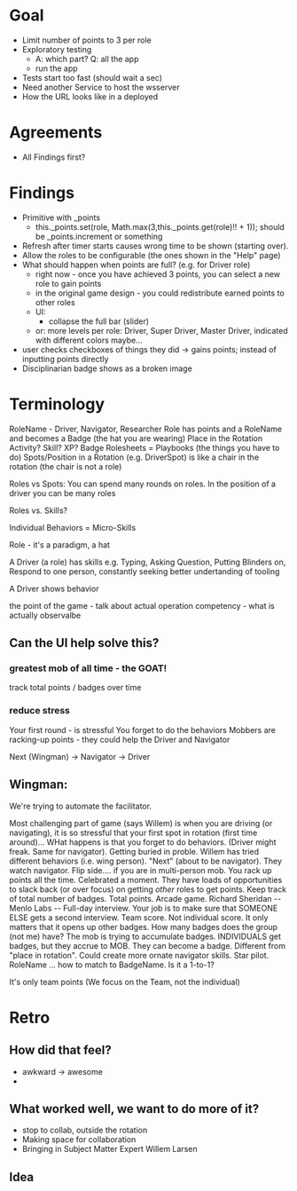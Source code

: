 # Goal
- Limit number of points to 3 per role
- Exploratory testing
    - A: which part? Q: all the app
    - run the app
- Tests start too fast (should wait a sec)
- Need another Service to host the wsserver
- How the URL looks like in a deployed 

# Agreements
- All Findings first?

# Findings 
- Primitive with _points
    - this._points.set(role, Math.max(3,this._points.get(role)!! + 1)); should be _points.increment or something
- Refresh after timer starts causes wrong time to be shown (starting over).
- Allow the roles to be configurable (the ones shown in the "Help" page)
- What should happen when points are full? (e.g. for Driver role)
    - right now - once you have achieved 3 points, you can select a new role to gain points
    - in the original game design - you could redistribute earned points to other roles
    - UI:
        - collapse the full bar (slider)
    - or: more levels per role: Driver, Super Driver, Master Driver, indicated with different colors maybe...
- user checks checkboxes of things they did -> gains points; instead of inputting points directly
- Disciplinarian badge shows as a broken image

# Terminology
RoleName - Driver, Navigator, Researcher
Role has points and a RoleName and becomes a Badge (the hat you are wearing)
Place in the Rotation
Activity? Skill? XP?
Badge
Rolesheets = Playbooks (the things you have to do)
Spots/Position in a Rotation (e.g. DriverSpot) is like a chair in the rotation (the chair is not a role)

Roles vs Spots: You can spend many rounds on roles. In the position of a driver you can be many roles

Roles vs. Skills?

Individual Behaviors = Micro-Skills

Role - it's a paradigm, a hat

A Driver (a role) has skills e.g. Typing, Asking Question, Putting Blinders on, Respond to one person, constantly seeking better undertanding of tooling

A Driver shows behavior

the point of the game - talk about actual operation competency - what is actually observalbe

## Can the UI help solve this?

### greatest mob of all time - the GOAT!

track total points / badges over time

### reduce stress

Your first round - is stressful
You forget to do the behaviors
Mobbers are racking-up points - they could help the Driver and Navigator

Next (Wingman) -> Navigator -> Driver

Wingman:
- 

We're trying to automate the facilitator.

Most challenging part of game (says Willem) is when you are driving (or navigating), it is so stressful that your first spot in rotation (first time around)...
WHat happens is that you forget to do behaviors. (Driver might freak. Same for navigator). Getting buried in proble.
Willem has tried different behaviors (i.e. wing person). "Next" (about to be navigator). They watch navigator.
Flip side.... if you are in multi-person mob. You rack up points all the time. Celebrated a moment. They have loads of opportunities to slack back (or over focus) on getting _other_ roles to get points.
Keep track of total number of badges. Total points. Arcade game.
Richard Sheridan -- Menlo Labs -- Full-day interview. Your job is to make sure that SOMEONE ELSE gets a second interview.
Team score. Not individual score. It only matters that it opens up other badges. How many badges does the group (not me) have?
The mob is trying to accumulate badges. INDIVIDUALS get badges, but they accrue to MOB.
They can become a badge. Different from "place in rotation".
Could create more ornate navigator skills. Star pilot.
RoleName ... how to match to BadgeName. Is it a 1-to-1?


It's only team points (We focus on the Team, not the individual)

# Retro

## How did that feel?
- awkward -> awesome
- 

## What worked well, we want to do more of it?
- stop to collab, outside the rotation
- Making space for collaboration
- Bringing in Subject Matter Expert Willem Larsen

## Idea
